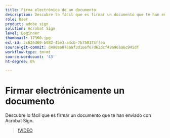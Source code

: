 ```yaml
---
title: Firma electrónica de un documento
description: Descubre lo fácil que es firmar un documento que te han enviado con Acrobat Sign
role: User
product: adobe sign
solution: Acrobat Sign
level: Beginner
thumbnail: 17360.jpg
exl-id: 3c626d69-b982-45e3-a4cb-7b758175ffea
source-git-commit: d4908a078aaf3d166f67d62dcf49a96aa6c945df
workflow-type: tm+mt
source-wordcount: '43'
ht-degree: 0%

---
```


# Firmar electrónicamente un documento

Descubre lo fácil que es firmar un documento que te han enviado con Acrobat Sign.

>[!VIDEO](https://video.tv.adobe.com/v/344217?hidetitle=true)
